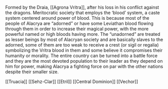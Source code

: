 Formed by the Draia, [[Agrona Vritra]], after his loss in his conflict against the dragons. Meritocratic society that employs the ‘blood’ system, a caste system centered around power of blood. This is because most of the people of Alacrya are “adorned” or have some Leviathan blood flowing through them in order to increase their magical power, with the more powerful named or high bloods having more. The “unadorned” are treated as lesser beings by most of Alacryan society and are basically slaves to the adorned, some of them are too weak to receive a crest (or sigil or regalia) symbolizing the Vritra blood in them and some believe it compromises their humanity or morality. The entire country can be turned into a battle force and they are the most devoted population to their leader as they depend on him for power, making Alacrya a fighting force on par with the other nations despite their smaller size. 

 [[Truacia]]
 [[Sehz-Clar]]
 [[Etril]]
[[Central Dominion]]
 [[Vechor]]